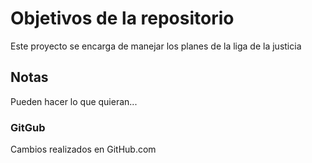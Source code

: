 # Objetivos de la repositorio

Este proyecto se encarga de manejar los planes de la liga de la justicia


## Notas
Pueden hacer lo que quieran...

### GitGub
Cambios realizados en GitHub.com

